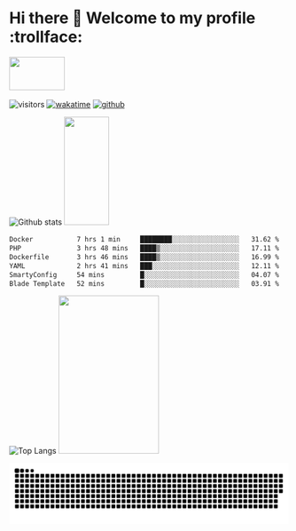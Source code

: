 # Hi there 👋 Welcome to my profile :trollface:
<!-- top left -->
<a href="#">
    <img src="https://media1.giphy.com/media/L0C3eo0XgklO7iqXRC/source.gif" width="100" height="60"/>
</a>

![visitors](https://visitor-badge.glitch.me/badge?page_id=saedyousef.saedyousef&left_color=green&right_color=red)
[![wakatime](https://wakatime.com/badge/user/03bf07e2-4c78-4826-8603-8922f0241061.svg)](https://wakatime.com/@03bf07e2-4c78-4826-8603-8922f0241061)
[![github](https://img.shields.io/github/followers/saedyousef?logo=github&style=plastic)](https://github.com/alanhamlett?tab=followers)

![Github stats](https://github-readme-stats.vercel.app/api?username=saedyousef&show_icons=true&theme=radical&count_private=true) <img src="https://media.giphy.com/media/yJFeycRK2DB4c/source.gif" width="40%" height="195"/>


<!--START_SECTION:waka-->

```text
Docker           7 hrs 1 min     ████████░░░░░░░░░░░░░░░░░   31.62 %
PHP              3 hrs 48 mins   ████▒░░░░░░░░░░░░░░░░░░░░   17.11 %
Dockerfile       3 hrs 46 mins   ████▒░░░░░░░░░░░░░░░░░░░░   16.99 %
YAML             2 hrs 41 mins   ███░░░░░░░░░░░░░░░░░░░░░░   12.11 %
SmartyConfig     54 mins         █░░░░░░░░░░░░░░░░░░░░░░░░   04.07 %
Blade Template   52 mins         █░░░░░░░░░░░░░░░░░░░░░░░░   03.91 %
```

<!--END_SECTION:waka-->
    
![Top Langs](https://github-readme-stats.vercel.app/api/top-langs/?username=saedyousef) <img src="https://media.giphy.com/media/9WC8WTZsFxkRi/source.gif" width="60%" height="285"/>


![github contribution grid snake animation](https://raw.githubusercontent.com/saedyousef/saedyousef/output/github-contribution-grid-snake.svg)

